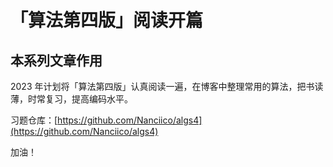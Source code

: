 # 「算法第四版」阅读开篇


## 本系列文章作用

2023 年计划将「算法第四版」认真阅读一遍，在博客中整理常用的算法，把书读薄，时常复习，提高编码水平。

习题仓库：[https://github.com/Nanciico/algs4](https://github.com/Nanciico/algs4)

加油！

